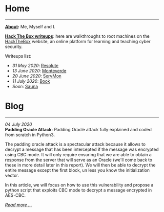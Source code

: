 # Home
* * *

**[About](https://flast101.github.io/about):** Me, Myself and I.

**[Hack The Box writeups](https://flast101.github.io/HTB-writeups/)**: here are walkthroughs to root machines on the [HackTheBox](https://www.hackthebox.eu) website, an online platform for learning and teaching cyber security.

Writeups list:   

- _31 May 2020_: [Resolute](https://flast101.github.io/HTB-writeups/resolute)   
- _13 June 2020_: [Monteverde](https://flast101.github.io/HTB-writeups/monteverde)   
- _20 June 2020_: [ServMon](https://flast101.github.io/HTB-writeups/servmon)  
- _11 July 2020_: [Book](https://flast101.github.io/HTB-writeups/book) 
- _Soon_: [Sauna](https://flast101.github.io/HTB-writeups/sauna) 


# Blog
* * *

_04 July 2020_   
**Padding Oracle Attack**: Padding Oracle attack fully explained and coded from scratch in Python3.

The padding oracle attack is a spectacular attack because it allows to decrypt a message that has been intercepted if the message was encrypted using CBC mode. 
It will only require ensuring that we are able to obtain a response from the server that will serve as an Oracle (we'll come back to these in more detail later in this report). We will then be able to decrypt the entire message except the first block, un less you know the initialization vector.   

In this article, we will focus on how to use this vulnerability and propose a python script that exploits CBC mode to decrypt a message encrypted in AES-CBC.

_[Read more ...](https://flast101.github.io/padding-oracle-attack-explained)_   

